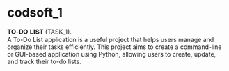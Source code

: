 # codsoft_1
𝐓𝐎-𝐃𝐎 𝐋𝐈𝐒𝐓 (TASK_1).
<br>
A To-Do List application is a useful project that helps users manage
and organize their tasks efficiently. This project aims to create a
command-line or GUI-based application using Python, allowing
users to create, update, and track their to-do lists.
<br>
